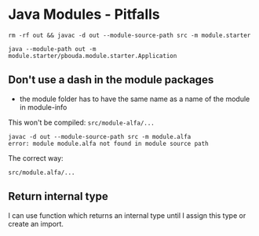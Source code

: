 # Java Modules - Pitfalls

```
rm -rf out && javac -d out --module-source-path src -m module.starter
```

```
java --module-path out -m module.starter/pbouda.module.starter.Application
```


## Don't use a dash in the module packages

- the module folder has to have the same name as a name of the module in module-info

This won't be compiled:
`src/module-alfa/...`

```
javac -d out --module-source-path src -m module.alfa
error: module module.alfa not found in module source path
```

The correct way:
```
src/module.alfa/...
```

## Return internal type

I can use function which returns an internal type until I assign this type or create an import.